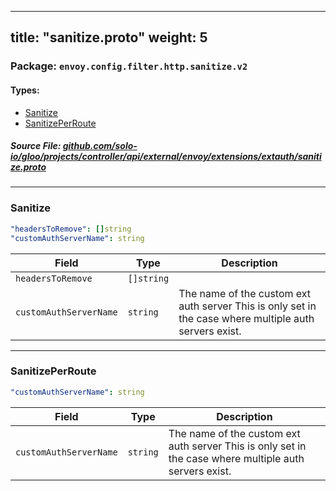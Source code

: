
---
title: "sanitize.proto"
weight: 5
---

<!-- Code generated by solo-kit. DO NOT EDIT. -->


### Package: `envoy.config.filter.http.sanitize.v2` 
#### Types:


- [Sanitize](#sanitize)
- [SanitizePerRoute](#sanitizeperroute)
  



##### Source File: [github.com/solo-io/gloo/projects/controller/api/external/envoy/extensions/extauth/sanitize.proto](https://github.com/solo-io/gloo/blob/main/projects/controller/api/external/envoy/extensions/extauth/sanitize.proto)





---
### Sanitize



```yaml
"headersToRemove": []string
"customAuthServerName": string

```

| Field | Type | Description |
| ----- | ---- | ----------- | 
| `headersToRemove` | `[]string` |  |
| `customAuthServerName` | `string` | The name of the custom ext auth server This is only set in the case where multiple auth servers exist. |




---
### SanitizePerRoute



```yaml
"customAuthServerName": string

```

| Field | Type | Description |
| ----- | ---- | ----------- | 
| `customAuthServerName` | `string` | The name of the custom ext auth server This is only set in the case where multiple auth servers exist. |





<!-- Start of HubSpot Embed Code -->
<script type="text/javascript" id="hs-script-loader" async defer src="//js.hs-scripts.com/5130874.js"></script>
<!-- End of HubSpot Embed Code -->
